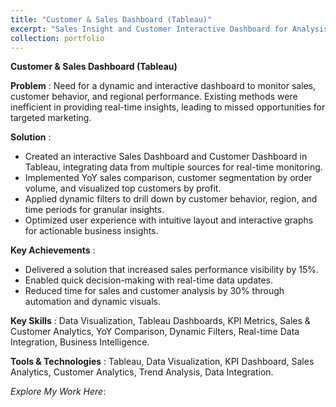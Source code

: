 ```yaml
---
title: "Customer & Sales Dashboard (Tableau)"
excerpt: "Sales Insight and Customer Interactive Dashboard for Analysis using Tableau"
collection: portfolio
---
```


**Customer & Sales Dashboard (Tableau)**


**Problem** : Need for a dynamic and interactive dashboard to monitor sales, customer behavior, and regional performance.
Existing methods were inefficient in providing real-time insights, leading to missed opportunities for targeted marketing.

**Solution** :

  * Created an interactive Sales Dashboard and Customer Dashboard in Tableau, integrating data from multiple sources for real-time monitoring.
  * Implemented YoY sales comparison, customer segmentation by order volume, and visualized top customers by profit.
  * Applied dynamic filters to drill down by customer behavior, region, and time periods for granular insights.
  * Optimized user experience with intuitive layout and interactive graphs for actionable business insights.

**Key Achievements** :

  * Delivered a solution that increased sales performance visibility by 15%.
  * Enabled quick decision-making with real-time data updates.
  * Reduced time for sales and customer analysis by 30% through automation and dynamic visuals.

**Key Skills** : Data Visualization, Tableau Dashboards, KPI Metrics, Sales & Customer Analytics, YoY Comparison, Dynamic Filters, Real-time Data Integration, Business Intelligence.

**Tools & Technologies** : Tableau, Data Visualization, KPI Dashboard, Sales Analytics, Customer Analytics, Trend Analysis, Data Integration.

_Explore My Work Here_: 
